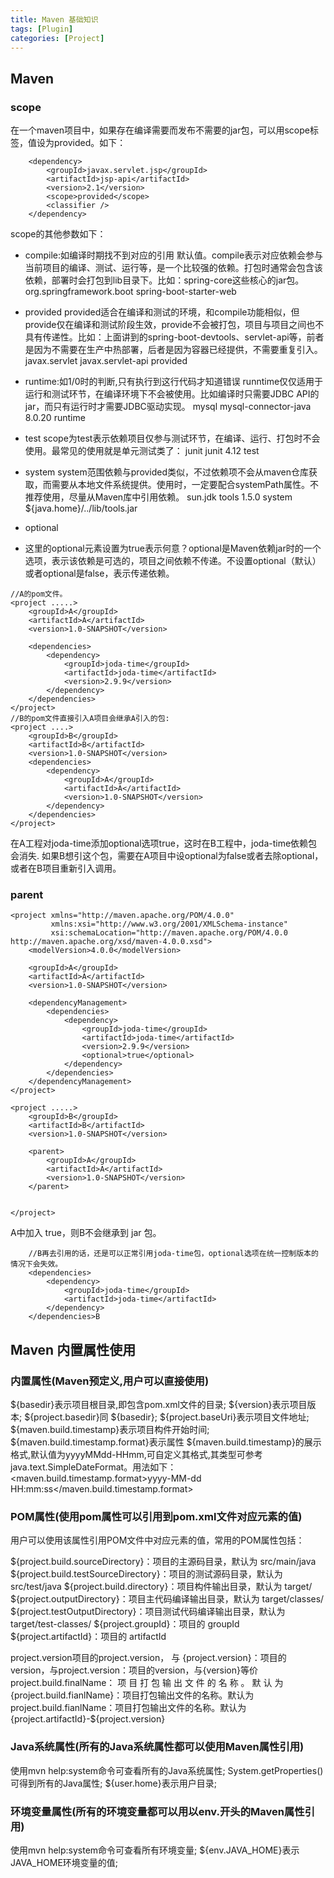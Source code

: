 ```yaml
---
title: Maven 基础知识
tags: [Plugin]
categories: [Project]
---
```


## Maven
### scope
在一个maven项目中，如果存在编译需要而发布不需要的jar包，可以用scope标签，值设为provided。如下：
```
    <dependency>
        <groupId>javax.servlet.jsp</groupId>
        <artifactId>jsp-api</artifactId>
        <version>2.1</version>
        <scope>provided</scope>
        <classifier />
    </dependency>
```
scope的其他参数如下：
* compile:如编译时期找不到对应的引用
    默认值。compile表示对应依赖会参与当前项目的编译、测试、运行等，是一个比较强的依赖。打包时通常会包含该依赖，部署时会打包到lib目录下。比如：spring-core这些核心的jar包。
    <dependency>
        <groupId>org.springframework.boot</groupId>
        <artifactId>spring-boot-starter-web</artifactId>
    </dependency>
* provided
    provided适合在编译和测试的环境，和compile功能相似，但provide仅在编译和测试阶段生效，provide不会被打包，项目与项目之间也不具有传递性。比如：上面讲到的spring-boot-devtools、servlet-api等，前者是因为不需要在生产中热部署，后者是因为容器已经提供，不需要重复引入。
    <dependency>
        <groupId>javax.servlet</groupId>
        <artifactId>javax.servlet-api</artifactId>
        <scope>provided</scope>
    </dependency>

* runtime:如1/0时的判断,只有执行到这行代码才知道错误
    runntime仅仅适用于运行和测试环节，在编译环境下不会被使用。比如编译时只需要JDBC API的jar，而只有运行时才需要JDBC驱动实现。
    <dependency>
        <groupId>mysql</groupId>
        <artifactId>mysql-connector-java</artifactId>
        <version>8.0.20</version>
        <scope>runtime</scope>
    </dependency>
* test
    scope为test表示依赖项目仅参与测试环节，在编译、运行、打包时不会使用。最常见的使用就是单元测试类了：
    <dependency>
        <groupId>junit</groupId>
        <artifactId>junit</artifactId>
        <version>4.12</version>
        <scope>test</scope>
    </dependency>
* system
system范围依赖与provided类似，不过依赖项不会从maven仓库获取，而需要从本地文件系统提供。使用时，一定要配合systemPath属性。不推荐使用，尽量从Maven库中引用依赖。
    <dependency>
        <groupId>sun.jdk</groupId>
        <artifactId>tools</artifactId>
        <version>1.5.0</version>
        <scope>system</scope>
        <systemPath>${java.home}/../lib/tools.jar</systemPath>
    </dependency>

* optional
* 这里的optional元素设置为true表示何意？optional是Maven依赖jar时的一个选项，表示该依赖是可选的，项目之间依赖不传递。不设置optional（默认）或者optional是false，表示传递依赖。
```
//A的pom文件。
<project .....>
    <groupId>A</groupId>
    <artifactId>A</artifactId>
    <version>1.0-SNAPSHOT</version>

    <dependencies>
        <dependency>
            <groupId>joda-time</groupId>
            <artifactId>joda-time</artifactId>
            <version>2.9.9</version>
        </dependency>
    </dependencies>
</project>
//B的pom文件直接引入A项目会继承A引入的包:
<project ....>
    <groupId>B</groupId>
    <artifactId>B</artifactId>
    <version>1.0-SNAPSHOT</version>
    <dependencies>
        <dependency>
            <groupId>A</groupId>
            <artifactId>A</artifactId>
            <version>1.0-SNAPSHOT</version>
        </dependency>
    </dependencies>
</project>
```
在A工程对joda-time添加optional选项<optional>true</optional>，这时在B工程中，joda-time依赖包会消失.
如果B想引这个包，需要在A项目中设optional为false或者去除optional，或者在B项目重新引入调用。

### parent
```
<project xmlns="http://maven.apache.org/POM/4.0.0"
         xmlns:xsi="http://www.w3.org/2001/XMLSchema-instance"
         xsi:schemaLocation="http://maven.apache.org/POM/4.0.0 http://maven.apache.org/xsd/maven-4.0.0.xsd">
    <modelVersion>4.0.0</modelVersion>

    <groupId>A</groupId>
    <artifactId>A</artifactId>
    <version>1.0-SNAPSHOT</version>

    <dependencyManagement>
        <dependencies>
            <dependency>
                <groupId>joda-time</groupId>
                <artifactId>joda-time</artifactId>
                <version>2.9.9</version>
                <optional>true</optional>
            </dependency>
        </dependencies>
    </dependencyManagement>
</project>

<project .....>
    <groupId>B</groupId>
    <artifactId>B</artifactId>
    <version>1.0-SNAPSHOT</version>

    <parent>
        <groupId>A</groupId>
        <artifactId>A</artifactId>
        <version>1.0-SNAPSHOT</version>
    </parent>


</project>
```
A中加入 <optional>true</optional>，则B不会继承到 jar 包。

```
    //B再去引用的话，还是可以正常引用joda-time包，optional选项在统一控制版本的情况下会失效。
    <dependencies>
        <dependency>
            <groupId>joda-time</groupId>
            <artifactId>joda-time</artifactId>
        </dependency>
    </dependencies>B
```

## Maven 内置属性使用
### 内置属性(Maven预定义,用户可以直接使用)
${basedir}表示项目根目录,即包含pom.xml文件的目录;
${version}表示项目版本;
${project.basedir}同 ${basedir};
${project.baseUri}表示项目文件地址;
${maven.build.timestamp}表示项目构件开始时间;
${maven.build.timestamp.format}表示属性 ${maven.build.timestamp}的展示格式,默认值为yyyyMMdd-HHmm,可自定义其格式,其类型可参考java.text.SimpleDateFormat。用法如下：
<properties>
	<maven.build.timestamp.format>yyyy-MM-dd HH:mm:ss</maven.build.timestamp.format>
</properties>

### POM属性(使用pom属性可以引用到pom.xml文件对应元素的值)
用户可以使用该属性引用POM文件中对应元素的值，常用的POM属性包括：

${project.build.sourceDirectory}：项目的主源码目录，默认为 src/main/java
${project.build.testSourceDirectory}：项目的测试源码目录，默认为 src/test/java
${project.build.directory}：项目构件输出目录，默认为 target/
${project.outputDirectory}：项目主代码编译输出目录，默认为 target/classes/
${project.testOutputDirectory}：项目测试代码编译输出目录，默认为 target/test-classes/
${project.groupId}：项目的 groupId
${project.artifactId}：项目的 artifactId

project.version项目的project.version， 与 {project.version}：项目的 version，与project.version：项目的version，与{version}等价
project.build.finalName： 项 目 打 包 输 出 文 件 的 名 称 。 默 认 为 {project.build.fianlName}：项目打包输出文件的名称。默认为project.build.fianlName：项目打包输出文件的名称。默认为{project.artifactId}-${project.version}

### Java系统属性(所有的Java系统属性都可以使用Maven属性引用)
使用mvn help:system命令可查看所有的Java系统属性;
System.getProperties()可得到所有的Java属性;
${user.home}表示用户目录;

### 环境变量属性(所有的环境变量都可以用以env.开头的Maven属性引用)
使用mvn help:system命令可查看所有环境变量;
${env.JAVA_HOME}表示JAVA_HOME环境变量的值;

